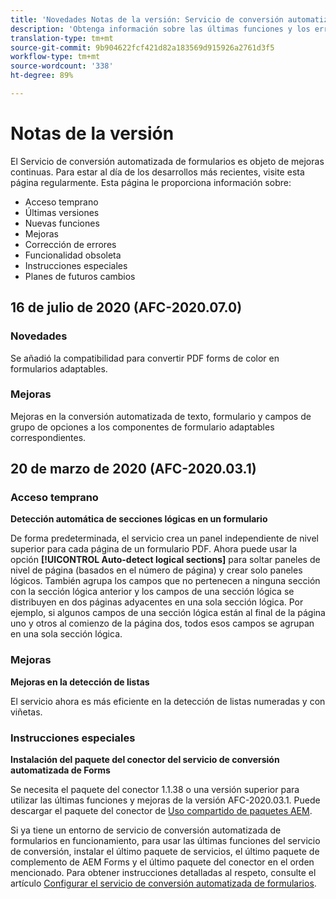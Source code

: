 ```yaml
---
title: 'Novedades Notas de la versión: Servicio de conversión automatizada de formularios'
description: 'Obtenga información sobre las últimas funciones y los errores corregidos para el Servicio de conversión automatizada de formularios '
translation-type: tm+mt
source-git-commit: 9b904622fcf421d82a183569d915926a2761d3f5
workflow-type: tm+mt
source-wordcount: '338'
ht-degree: 89%

---
```



# Notas de la versión

El Servicio de conversión automatizada de formularios es objeto de mejoras continuas. Para estar al día de los desarrollos más recientes, visite esta página regularmente. Esta página le proporciona información sobre:

* Acceso temprano
* Últimas versiones
* Nuevas funciones
* Mejoras
* Corrección de errores
* Funcionalidad obsoleta
* Instrucciones especiales
* Planes de futuros cambios


## 16 de julio de 2020 (AFC-2020.07.0)

### Novedades

Se añadió la compatibilidad para convertir PDF forms de color en formularios adaptables.

### Mejoras

Mejoras en la conversión automatizada de texto, formulario y campos de grupo de opciones a los componentes de formulario adaptables correspondientes.


## 20 de marzo de 2020 (AFC-2020.03.1)

### Acceso temprano

**Detección automática de secciones lógicas en un formulario**

De forma predeterminada, el servicio crea un panel independiente de nivel superior para cada página de un formulario PDF. Ahora puede usar la opción **[!UICONTROL Auto-detect logical sections]** para soltar paneles de nivel de página (basados en el número de página) y crear solo paneles lógicos. También agrupa los campos que no pertenecen a ninguna sección con la sección lógica anterior y los campos de una sección lógica se distribuyen en dos páginas adyacentes en una sola sección lógica. Por ejemplo, si algunos campos de una sección lógica están al final de la página uno y otros al comienzo de la página dos, todos esos campos se agrupan en una sola sección lógica.

### Mejoras

**Mejoras en la detección de listas**

El servicio ahora es más eficiente en la detección de listas numeradas y con viñetas.

### Instrucciones especiales

**Instalación del paquete del conector del servicio de conversión automatizada de Forms**

Se necesita el paquete del conector 1.1.38 o una versión superior para utilizar las últimas funciones y mejoras de la versión AFC-2020.03.1. Puede descargar el paquete del conector de [Uso compartido de paquetes AEM](https://www.adobeaemcloud.com/content/marketplace/marketplaceProxy.html?packagePath=/content/companies/public/adobe/packages/cq650/featurepack/AFCS-Connector-2020.03.1).

Si ya tiene un entorno de servicio de conversión automatizada de formularios en funcionamiento, para usar las últimas funciones del servicio de conversión, instalar el último paquete de servicios, el último paquete de complemento de AEM Forms y el último paquete del conector en el orden mencionado. Para obtener instrucciones detalladas al respeto, consulte el artículo [Configurar el servicio de conversión automatizada de formularios](configure-service.md).